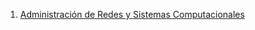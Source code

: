 1. [Administración de Redes y Sistemas Computacionales](./administracion_de_redes_y_sistemas_computacionales.md)
